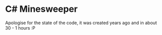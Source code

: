 C# Minesweeper
==================

Apologise for the state of the code, it was created years ago and in about 30 - 1 hours :P

